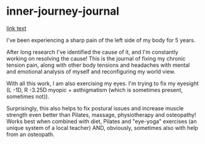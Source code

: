# inner-journey-journal

[link text](https://aga-knopf.github.io/inner-journey-journal/)

I've been experiencing a sharp pain of the left side of my body for 5 years. 

After long research I've identified the cause of it, and I'm constantly working on resolving the cause! This is the journal of fixing my chronic tension pain, along with other body tensions and headaches with mental and emotional analysis of myself and reconfiguring my world view. 

With all this work, I am also exercising my eyes. I'm trying to fix my eyesight (L -1D, R -3.25D myopic + asthigmatism (which is sometimes present, sometimes not)).

Surprisingly, this also helps to fix postural issues and increase muscle strength even better than Pilates, massage, physiotherapy and osteopathy! Works best when combined with diet, Pilates and "eye-yoga" exercises (an unique system of a local teacher) AND, obviously, sometimes also with help from an osteopath.
